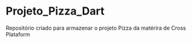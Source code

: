 # Projeto_Pizza_Dart
Repositório criado para armazenar o projeto Pizza da matérira de Cross Plataform
